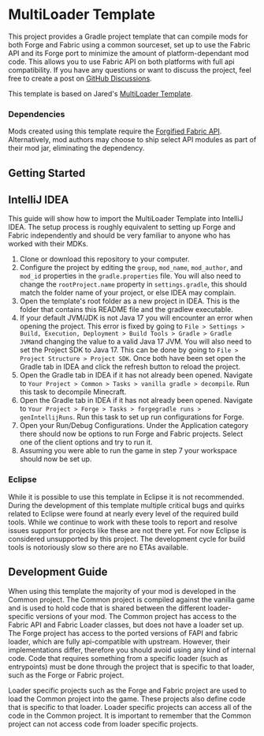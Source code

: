 # MultiLoader Template

This project provides a Gradle project template that can compile mods for both Forge and Fabric using a common
sourceset, set up to use the Fabric API and its Forge port to minimize the amount of platform-dependant mod code.
This allows you to use Fabric API on both platforms with full api compatibility.
If you have any questions or want to discuss the project, feel free to create a post
on [GitHub Discussions](https://github.com/Sinytra/MultiLoader-Template/discussions).

This template is based on Jared's [MultiLoader Template](https://github.com/jaredlll08/MultiLoader-Template).

### Dependencies

Mods created using this template require the [Forgified Fabric API](https://github.com/Sinytra/ForgifiedFabricAPI).
Alternatively, mod authors may choose to ship select API modules as part of their mod jar, eliminating the dependency.

## Getting Started

## IntelliJ IDEA

This guide will show how to import the MultiLoader Template into IntelliJ IDEA. The setup process is roughly equivalent
to setting up Forge and Fabric independently and should be very familiar to anyone who has worked with their MDKs.

1. Clone or download this repository to your computer.
2. Configure the project by editing the `group`, `mod_name`, `mod_author`, and `mod_id` properties in
   the `gradle.properties` file. You will also need to change the `rootProject.name`  property in `settings.gradle`,
   this should match the folder name of your project, or else IDEA may complain.
3. Open the template's root folder as a new project in IDEA. This is the folder that contains this README file and the
   gradlew executable.
4. If your default JVM/JDK is not Java 17 you will encounter an error when opening the project. This error is fixed by
   going to `File > Settings > Build, Execution, Deployment > Build Tools > Gradle > Gradle JVM`and changing the value
   to a valid Java 17 JVM. You will also need to set the Project SDK to Java 17. This can be done by going
   to `File > Project Structure > Project SDK`. Once both have been set open the Gradle tab in IDEA and click the
   refresh button to reload the project.
5. Open the Gradle tab in IDEA if it has not already been opened. Navigate
   to `Your Project > Common > Tasks > vanilla gradle > decompile`. Run this task to decompile Minecraft.
6. Open the Gradle tab in IDEA if it has not already been opened. Navigate
   to `Your Project > Forge > Tasks > forgegradle runs > genIntellijRuns`. Run this task to set up run configurations
   for Forge.
7. Open your Run/Debug Configurations. Under the Application category there should now be options to run Forge and
   Fabric projects. Select one of the client options and try to run it.
8. Assuming you were able to run the game in step 7 your workspace should now be set up.

### Eclipse

While it is possible to use this template in Eclipse it is not recommended. During the development of this template
multiple critical bugs and quirks related to Eclipse were found at nearly every level of the required build tools. While
we continue to work with these tools to report and resolve issues support for projects like these are not there yet. For
now Eclipse is considered unsupported by this project. The development cycle for build tools is notoriously slow so
there are no ETAs available.

## Development Guide

When using this template the majority of your mod is developed in the Common project. The Common project is compiled
against the vanilla game and is used to hold code that is shared between the different loader-specific versions of your
mod. The Common project has access to the Fabric API and Fabric Loader classes, but does not have a loader set up.
The Forge project has access to the ported versions of FAPI and fabric loader, which are fully api-compatible with
upstream. However, their implementations differ, therefore you should avoid using any kind of internal code.
Code that requires something from a specific loader (such as entrypoints) must be done through the project that is
specific to that loader, such as the Forge or Fabric project.

Loader specific projects such as the Forge and Fabric project are used to load the Common project into the game. These
projects also define code that is specific to that loader. Loader specific projects can access all of the code in the
Common project. It is important to remember that the Common project can not access code from loader specific projects.

